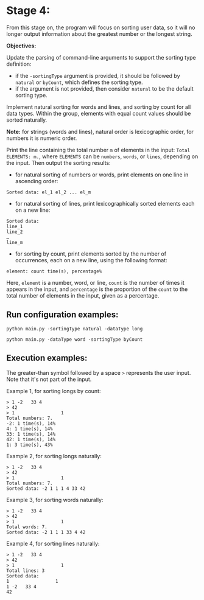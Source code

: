 # Stage 4:

From this stage on, the program will focus on sorting user data, so it will no longer output information about the greatest number or the longest string.

**Objectives:**

Update the parsing of command-line arguments to support the sorting type definition:

- if the `-sortingType` argument is provided, it should be followed by `natural` or `byCount`, which defines the sorting type.
- if the argument is not provided, then consider `natural` to be the default sorting type.

Implement natural sorting for words and lines, and sorting by count for all data types. Within the group, elements with equal count values should be sorted naturally.

**Note:** for strings (words and lines), natural order is lexicographic order, for numbers it is numeric order.

Print the line containing the total number `m` of elements in the input: `Total ELEMENTS: m.`, where `ELEMENTS` can be `numbers`, `words`, or `lines`, depending on the input. Then output the sorting results:

- for natural sorting of numbers or words, print elements on one line in ascending order:

```
Sorted data: el_1 el_2 ... el_m
```

- for natural sorting of lines, print lexicographically sorted elements each on a new line:

```
Sorted data:
line_1
line_2
…
line_m
```

- for sorting by count, print elements sorted by the number of occurrences, each on a new line, using the following format:

```
element: count time(s), percentage%
```

Here, `element` is a number, word, or line, `count` is the number of times it appears in the input, and `percentage` is the proportion of the `count` to the total number of elements in the input, given as a percentage.

## Run configuration examples:

```
python main.py -sortingType natural -dataType long
```

```
python main.py -dataType word -sortingType byCount
```

## Execution examples:

The greater-than symbol followed by a space `>` represents the user input. Note that it's not part of the input.

Example 1, for sorting longs by count:

```
> 1 -2   33 4
> 42
> 1                 1
Total numbers: 7.
-2: 1 time(s), 14%
4: 1 time(s), 14%
33: 1 time(s), 14%
42: 1 time(s), 14%
1: 3 time(s), 43%
```

Example 2, for sorting longs naturally:

```
> 1 -2   33 4
> 42
> 1                 1
Total numbers: 7.
Sorted data: -2 1 1 1 4 33 42 
```

Example 3, for sorting words naturally:

```
> 1 -2   33 4
> 42
> 1                 1
Total words: 7.
Sorted data: -2 1 1 1 33 4 42 
```

Example 4, for sorting lines naturally:

```
> 1 -2   33 4
> 42
> 1                 1
Total lines: 3
Sorted data:
1                 1
1 -2   33 4
42
```
